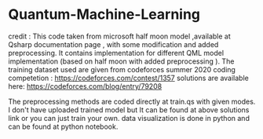 # Quantum-Machine-Learning
credit : This code taken from microsoft half moon model ,available at Qsharp documentation page , with some modification and added preprocessing.
It contains implementation for different QML model implementation (based on half moon with added preprocessing ).
The training dataset used are given from codeforces summer 2020 coding competetion : https://codeforces.com/contest/1357
solutions are available here: https://codeforces.com/blog/entry/79208

The preprocessing methods are coded directly at train.qs with given modes.
I don't have uploaded trained model but It can be found at above solutions link or you can just train your own. data visualization is done in python and can be found at python notebook.
